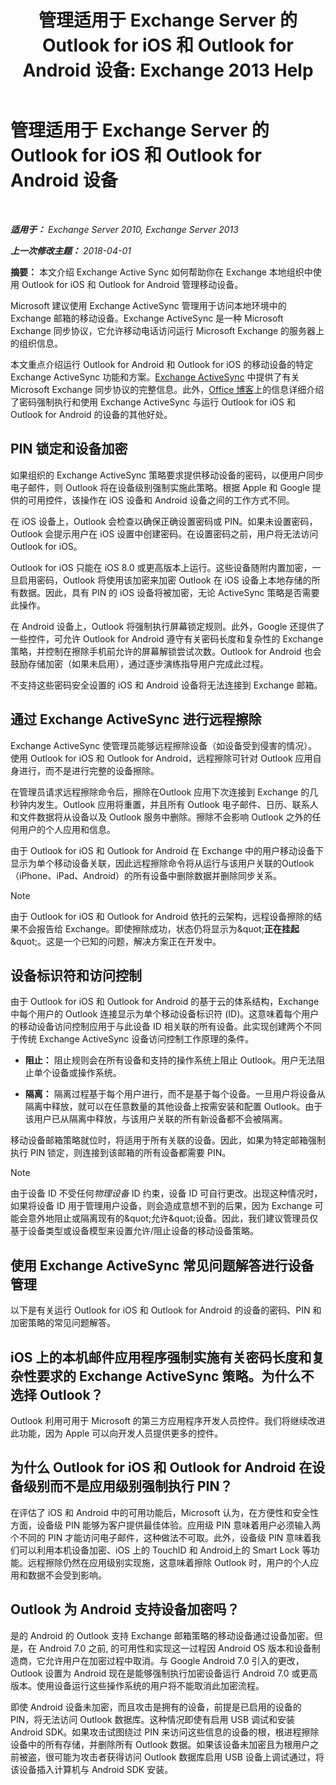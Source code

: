 ﻿---
title: '管理适用于 Exchange Server 的 Outlook for iOS 和 Outlook for Android 设备: Exchange 2013 Help'
TOCTitle: 管理适用于 Exchange Server 的 Outlook for iOS 和 Outlook for Android 设备
ms:assetid: 16ce7d24-be74-4466-b126-828a67f69b6e
ms:mtpsurl: https://technet.microsoft.com/zh-cn/library/Mt465748(v=EXCHG.150)
ms:contentKeyID: 70086926
ms.date: 05/21/2018
mtps_version: v=EXCHG.150
ms.translationtype: MT
---

# 管理适用于 Exchange Server 的 Outlook for iOS 和 Outlook for Android 设备

 

_**适用于：** Exchange Server 2010, Exchange Server 2013_

_**上一次修改主题：** 2018-04-01_

**摘要：** 本文介绍 Exchange Active Sync 如何帮助你在 Exchange 本地组织中使用 Outlook for iOS 和 Outlook for Android 管理移动设备。

Microsoft 建议使用 Exchange ActiveSync 管理用于访问本地环境中的 Exchange 邮箱的移动设备。Exchange ActiveSync 是一种 Microsoft Exchange 同步协议，它允许移动电话访问运行 Microsoft Exchange 的服务器上的组织信息。

本文重点介绍运行 Outlook for Android 和 Outlook for iOS 的移动设备的特定 Exchange ActiveSync 功能和方案。[Exchange ActiveSync](exchange-activesync-exchange-2013-help.md) 中提供了有关 Microsoft Exchange 同步协议的完整信息。此外，[Office 博客](https://go.microsoft.com/fwlink/p/?linkid=62392)上的信息详细介绍了密码强制执行和使用 Exchange ActiveSync 与运行 Outlook for iOS 和 Outlook for Android 的设备的其他好处。

## PIN 锁定和设备加密

如果组织的 Exchange ActiveSync 策略要求提供移动设备的密码，以便用户同步电子邮件，则 Outlook 将在设备级别强制实施此策略。根据 Apple 和 Google 提供的可用控件，该操作在 iOS 设备和 Android 设备之间的工作方式不同。

在 iOS 设备上，Outlook 会检查以确保正确设置密码或 PIN。如果未设置密码，Outlook 会提示用户在 iOS 设置中创建密码。在设置密码之前，用户将无法访问 Outlook for iOS。

Outlook for iOS 只能在 iOS 8.0 或更高版本上运行。这些设备随附内置加密，一旦启用密码，Outlook 将使用该加密来加密 Outlook 在 iOS 设备上本地存储的所有数据。因此，具有 PIN 的 iOS 设备将被加密，无论 ActiveSync 策略是否需要此操作。

在 Android 设备上，Outlook 将强制执行屏幕锁定规则。此外，Google 还提供了一些控件，可允许 Outlook for Android 遵守有关密码长度和复杂性的 Exchange 策略，并控制在擦除手机前允许的屏幕解锁尝试次数。Outlook for Android 也会鼓励存储加密（如果未启用），通过逐步演练指导用户完成此过程。

不支持这些密码安全设置的 iOS 和 Android 设备将无法连接到 Exchange 邮箱。

## 通过 Exchange ActiveSync 进行远程擦除

Exchange ActiveSync 使管理员能够远程擦除设备（如设备受到侵害的情况）。使用 Outlook for iOS 和 Outlook for Android，远程擦除可针对 Outlook 应用自身进行，而不是进行完整的设备擦除。

在管理员请求远程擦除命令后，擦除在Outlook 应用下次连接到 Exchange 的几秒钟内发生。Outlook 应用将重置，并且所有 Outlook 电子邮件、日历、联系人和文件数据将从设备以及 Outlook 服务中删除。擦除不会影响 Outlook 之外的任何用户的个人应用和信息。

由于 Outlook for iOS 和 Outlook for Android 在 Exchange 中的用户移动设备下显示为单个移动设备关联，因此远程擦除命令将从运行与该用户关联的Outlook（iPhone、iPad、Android）的所有设备中删除数据并删除同步关系。

> [!NOTE]
> 由于 Outlook for iOS 和 Outlook for Android 依托的云架构，远程设备擦除的结果不会报告给 Exchange。即使擦除成功，状态仍将显示为&amp;quot;<strong>正在挂起</strong>&amp;quot;。这是一个已知的问题，解决方案正在开发中。


## 设备标识符和访问控制

由于 Outlook for iOS 和 Outlook for Android 的基于云的体系结构，Exchange 中每个用户的 Outlook 连接显示为单个移动设备标识符 (ID)。这意味着每个用户的移动设备访问控制应用于与此设备 ID 相关联的所有设备。此实现创建两个不同于传统 Exchange ActiveSync 设备访问控制工作原理的条件。

  - **阻止：** 阻止规则会在所有设备和支持的操作系统上阻止 Outlook。用户无法阻止单个设备或操作系统。

  - **隔离：** 隔离过程基于每个用户进行，而不是基于每个设备。一旦用户将设备从隔离中释放，就可以在任意数量的其他设备上按需安装和配置 Outlook。由于该用户已从隔离中释放，与该用户关联的所有新设备都不会被隔离。

移动设备邮箱策略就位时，将适用于所有关联的设备。因此，如果为特定邮箱强制执行 PIN 锁定，则连接到该邮箱的所有设备都需要 PIN。

> [!NOTE]
> 由于设备 ID 不受任何<em>物理设备</em> ID 约束，设备 ID 可自行更改。出现这种情况时，如果将设备 ID 用于管理用户设备，则会造成意想不到的后果，因为 Exchange 可能会意外地阻止或隔离现有的&amp;quot;允许&amp;quot;设备。因此，我们建议管理员仅基于设备类型或设备模型来设置允许/阻止设备的移动设备策略。


## 使用 Exchange ActiveSync 常见问题解答进行设备管理

以下是有关运行 Outlook for iOS 和 Outlook for Android 的设备的密码、PIN 和加密策略的常见问题解答。

## iOS 上的本机邮件应用程序强制实施有关密码长度和复杂性要求的 Exchange ActiveSync 策略。为什么不选择 Outlook？

Outlook 利用可用于 Microsoft 的第三方应用程序开发人员控件。我们将继续改进此功能，因为 Apple 可以向开发人员提供更多的控件。

## 为什么 Outlook for iOS 和 Outlook for Android 在设备级别而不是应用级别强制执行 PIN？

在评估了 iOS 和 Android 中的可用功能后，Microsoft 认为，在方便性和安全性方面，设备级 PIN 能够为客户提供最佳体验。应用级 PIN 意味着用户必须输入两个不同的 PIN 才能访问电子邮件，这种做法不可取。此外，设备级 PIN 意味着我们可以利用本机设备加密、iOS 上的 TouchID 和 Android上的 Smart Lock 等功能。远程擦除仍然在应用级别实现施，这意味着擦除 Outlook 时，用户的个人应用和数据不会受到影响。

## Outlook 为 Android 支持设备加密吗？

是的 Android 的 Outlook 支持 Exchange 邮箱策略的移动设备通过设备加密。但是，在 Android 7.0 之前, 的可用性和实现这一过程因 Android OS 版本和设备制造商，它允许用户在加密过程中取消。与 Google Android 7.0 引入的更改，Outlook 设置为 Android 现在是能够强制执行加密设备运行 Android 7.0 或更高版本。使用设备运行这些操作系统的用户将不能取消此加密流程。

即使 Android 设备未加密，而且攻击是拥有的设备，前提是已启用的设备的 PIN，将无法访问 Outlook 数据库。这种情况即使有启用 USB 调试和安装 Android SDK。如果攻击试图绕过 PIN 来访问这些信息的设备的根，根进程擦除设备中的所有存储，并删除所有 Outlook 数据。如果该设备未加密且为根用户之前被盗，很可能为攻击者获得访问 Outlook 数据库启用 USB 设备上调试通过，将该设备插入计算机与 Android SDK 安装。

